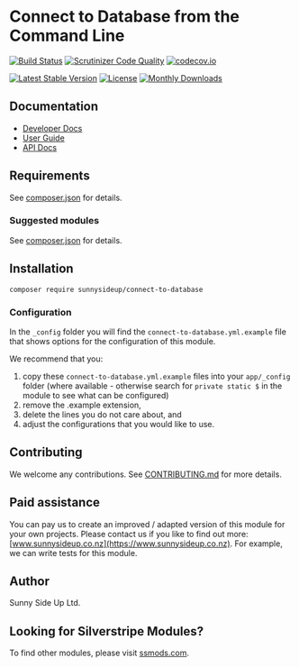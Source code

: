# Connect to Database from the Command Line

[![Build Status](https://travis-ci.org/sunnysideup/silverstripe-connect-to-database.svg?branch=master)](https://travis-ci.org/sunnysideup/silverstripe-connect-to-database)
[![Scrutinizer Code Quality](https://scrutinizer-ci.com/g/sunnysideup/silverstripe-connect-to-database/badges/quality-score.png?b=master)](https://scrutinizer-ci.com/g/sunnysideup/silverstripe-connect-to-database/?branch=master)
[![codecov.io](https://codecov.io/github/sunnysideup/silverstripe-connect-to-database/coverage.svg?branch=master)](https://codecov.io/github/sunnysideup/silverstripe-connect-to-database?branch=master)

[![Latest Stable Version](https://poser.pugx.org/sunnysideup/connect-to-database/version)](https://packagist.org/packages/sunnysideup/connect-to-database)
[![License](https://poser.pugx.org/sunnysideup/connect-to-database/license)](https://packagist.org/packages/sunnysideup/connect-to-database)
[![Monthly Downloads](https://poser.pugx.org/sunnysideup/connect-to-database/d/monthly)](https://packagist.org/packages/sunnysideup/connect-to-database)

## Documentation

-   [Developer Docs](docs/en/INDEX.md)
-   [User Guide](docs/en/userguide.md)
-   [API Docs](http://docs.ssmods.com/sunnysideup/connect-to-database/classes.xhtml)

## Requirements

See [composer.json](composer.json) for details.

### Suggested modules

See [composer.json](composer.json) for details.

## Installation

```shell
composer require sunnysideup/connect-to-database
```

### Configuration

In the `_config` folder you will find the `connect-to-database.yml.example`
file that shows options for the configuration of this module.

We recommend that you:

1. copy these `connect-to-database.yml.example` files into your
   `app/_config` folder (where available - otherwise search for `private static $` in the module to see what can be configured)
2. remove the .example extension,
3. delete the lines you do not care about, and
4. adjust the configurations that you would like to use.

## Contributing

We welcome any contributions.
See [CONTRIBUTING.md](CONTRIBUTING.md) for more details.

## Paid assistance

You can pay us to create an improved / adapted version of this module for your own projects.
Please contact us if you like to find out more: [www.sunnysideup.co.nz](https://www.sunnysideup.co.nz).
For example, we can write tests for this module.

## Author

Sunny Side Up Ltd.

## Looking for Silverstripe Modules?

To find other modules, please visit [ssmods.com](https://ssmods.com/).
